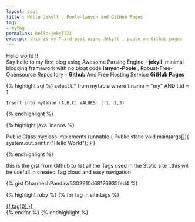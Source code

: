 ```yaml
---
layout: post
title : Hello Jekyll , Poole-lanyon and GitHub Pages
tags:
- mytag
permalink: hello-jekyll21
excerpt: this is my Third post using Jekyll , poole on Github pages
---
```


<div class="message">
  Hello world !! <Br>
   Say hello to my first blog using Awesome Parsing Engine - <strong>jekyll</strong>
   ,minimal blogging framework with no bloat code <strong>lanyon-Poole</strong> ,
   Robust-Free-Opensource Repository - <strong>Github</strong> And Free Hosting Service <strong>GitHub Pages</strong> 
</div>

{% highlight sql %}
    select t.* from mytable where  t.name = "my" AND t.id = 1
    
    Insert into mytable (A,B,C) VALUES  ( 1, 2,3)
{% endhighlight %}


{% highlight java linenos %}

Public Class myclass implements runnable {
    Public static void main(args[]){
        system.out.println("Hello World");
    }
}
   
{% endhighlight %}


<div> this is the gist from Github to list all the Tags used in the Static site ..this will be usefull in created Tag cloud and easy navigation </div>

{% gist DharmeshPandav/6302910d68176935fed4 %}



{% highlight ruby %}
{% for tag in site.tags %}
    <div class="tag-list">
        <a class="firm" href="/tags/{{ tag[0] }}">{{ tag[0] }}</a>
        <span class="tag-icon-prefix"></span>
    </div>
    {% endfor %}
{% endhighlight  %}